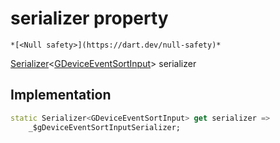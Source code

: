 


# serializer property




    *[<Null safety>](https://dart.dev/null-safety)*




[Serializer](https://pub.dev/documentation/built_value/8.1.3/serializer/Serializer-class.html)&lt;[GDeviceEventSortInput](../../third_party_yonomi_graphql_schema_schema.docs.schema.gql/GDeviceEventSortInput-class.md)> serializer
  







## Implementation

```dart
static Serializer<GDeviceEventSortInput> get serializer =>
    _$gDeviceEventSortInputSerializer;
```








